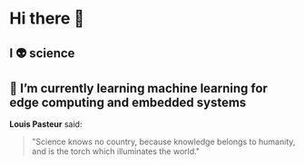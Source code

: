 # Hi there 👋

## I :alien: science

## 🌱 I’m currently learning machine learning for edge computing and embedded systems

**Louis Pasteur** said:
>"Science knows no country, because knowledge belongs to humanity, and is the torch which illuminates the world."

<!--
**ricoen/ricoen** is a ✨ _special_ ✨ repository because its `README.md` (this file) appears on your GitHub profile.

Here are some ideas to get you started:

- 🔭 I’m currently working on ...
- 🌱 I’m currently learning ...
- 👯 I’m looking to collaborate on ...
- 🤔 I’m looking for help with ...
- 💬 Ask me about ...
- 📫 How to reach me: ...
- 😄 Pronouns: ...
- ⚡ Fun fact: ...
-->
